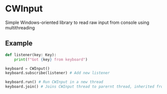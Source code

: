 # CWInput

Simple Windows-oriented library to read raw input from console using multithreading

## Example

```py
def listener(key: Key):
    print(f"Got {key} from keyboard")

keyboard = CWInput()
keyboard.subscribe(listener) # Add new listener

keyboard.run() # Run CWInput in a new thread
keyboard.join() # Joins CWInput thread to parernt thread, inherited from Thread class
```